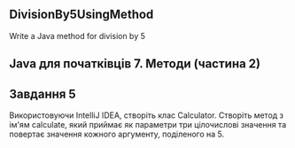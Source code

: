 ## DivisionBy5UsingMethod
Write a Java method for division by 5
## Java для початківців 7. Методи (частина 2)

## Завдання 5
Використовуючи IntelliJ IDEA, створіть клас Calculator. Створіть метод з ім'ям calculate, який приймає як параметри три цілочислові значення та повертає значення кожного аргументу, поділеного на 5.
